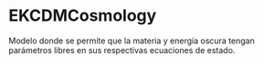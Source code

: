 # EKCDMCosmology
Modelo donde se permite que la materia y energía oscura tengan parámetros libres en sus respectivas ecuaciones de estado.
